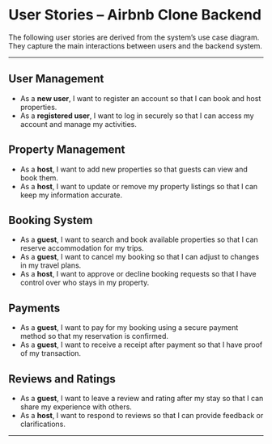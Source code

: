 # User Stories – Airbnb Clone Backend

The following user stories are derived from the system’s use case diagram. They capture the main interactions between users and the backend system.

---

## User Management
- As a **new user**, I want to register an account so that I can book and host properties.
- As a **registered user**, I want to log in securely so that I can access my account and manage my activities.

## Property Management
- As a **host**, I want to add new properties so that guests can view and book them.
- As a **host**, I want to update or remove my property listings so that I can keep my information accurate.

## Booking System
- As a **guest**, I want to search and book available properties so that I can reserve accommodation for my trips.
- As a **guest**, I want to cancel my booking so that I can adjust to changes in my travel plans.
- As a **host**, I want to approve or decline booking requests so that I have control over who stays in my property.

## Payments
- As a **guest**, I want to pay for my booking using a secure payment method so that my reservation is confirmed.
- As a **guest**, I want to receive a receipt after payment so that I have proof of my transaction.

## Reviews and Ratings
- As a **guest**, I want to leave a review and rating after my stay so that I can share my experience with others.
- As a **host**, I want to respond to reviews so that I can provide feedback or clarifications.

---
